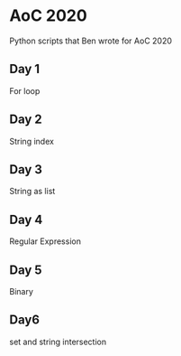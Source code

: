 # AoC 2020
Python scripts that Ben wrote for AoC 2020
## Day 1 
For loop
## Day 2
String index
## Day 3 
String as list
## Day 4
Regular Expression
## Day 5
Binary
## Day6
set and string intersection